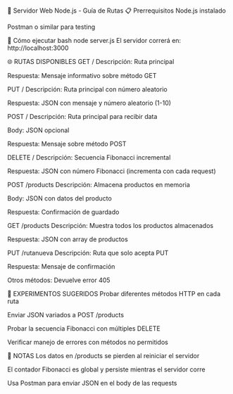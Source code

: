 🚀 Servidor Web Node.js - Guía de Rutas
📋 Prerrequisitos
Node.js instalado

Postman o similar para testing

🏃 Cómo ejecutar
bash
node server.js
El servidor correrá en: http://localhost:3000

🌐 RUTAS DISPONIBLES
GET /
Descripción: Ruta principal

Respuesta: Mensaje informativo sobre método GET

PUT /
Descripción: Ruta principal con número aleatorio

Respuesta: JSON con mensaje y número aleatorio (1-10)

POST /
Descripción: Ruta principal para recibir data

Body: JSON opcional

Respuesta: Mensaje sobre método POST

DELETE /
Descripción: Secuencia Fibonacci incremental

Respuesta: JSON con número Fibonacci (incrementa con cada request)

POST /products
Descripción: Almacena productos en memoria

Body: JSON con datos del producto

Respuesta: Confirmación de guardado

GET /products
Descripción: Muestra todos los productos almacenados

Respuesta: JSON con array de productos

PUT /rutanueva
Descripción: Ruta que solo acepta PUT

Respuesta: Mensaje de confirmación

Otros métodos: Devuelve error 405

🧪 EXPERIMENTOS SUGERIDOS
Probar diferentes métodos HTTP en cada ruta

Enviar JSON variados a POST /products

Probar la secuencia Fibonacci con múltiples DELETE

Verificar manejo de errores con métodos no permitidos

📝 NOTAS
Los datos en /products se pierden al reiniciar el servidor

El contador Fibonacci es global y persiste mientras el servidor corre

Usa Postman para enviar JSON en el body de las requests
